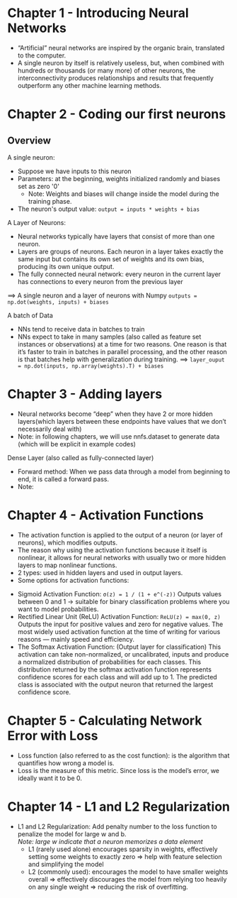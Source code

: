 # Chapter 1 -  Introducing Neural Networks

* “Artificial” neural networks are inspired by the organic brain, translated to the computer.
* A single neuron by itself is relatively useless, but, when combined with hundreds or thousands (or many more) of other neurons, the interconnectivity produces relationships and results that frequently outperform any other machine learning methods.


# Chapter 2 - Coding our first neurons
<!-- Overview -->
## Overview

A single neuron:
* Suppose we have inputs to this neuron
* Parameters: at the beginning, weights initialized randomly and biases set as zero '0'
    - Note: Weights and biases will change inside the model during the training phase.
* The neuron's output value: `output = inputs * weights + bias`

A Layer of Neurons:
* Neural networks typically have layers that consist of more than one neuron.
* Layers are groups of neurons. Each neuron in a layer takes exactly the same input but contains its own set of weights and its own bias, producing its own unique output.
* The ​fully connected​ neural network: every neuron in the current layer has connections to every neuron from the previous layer

==> A single neuron and a layer of neurons with Numpy
`outputs = np.dot(weights, inputs) + biases`

A batch of Data
* NNs tend to receive data in ​batches to train
* NNs expect to take in many ​samples​ (also called as feature set instances or observations) at a time for two reasons. One reason is that it’s faster to train in batches in parallel processing, and the other reason is that batches help with generalization during training.
==> `layer_ouput = np.dot(inputs, np.array(weights).T) + biases`

# Chapter 3 -  Adding layers

* Neural networks become “deep” when they have 2 or more ​hidden layers​ (which layers between these endpoints have values that we don’t necessarily deal with)
* Note: in following chapters, we will use nnfs.dataset to generate data (which will be explicit in example codes)

Dense Layer (also called as fully-connected layer)
* Forward method: When we pass data through a model from beginning to end, it is called a forward pass.
* Note: 

# Chapter 4 -  Activation Functions
* The activation function is applied to the output of a neuron (or layer of neurons), which modifies outputs. 
* The reason why using the activation functions because it itself is nonlinear, it allows for neural networks with usually two or more hidden layers to map nonlinear functions.
* 2 types: used in hidden layers and used in output layers.
* Some options for activation functions:
- Sigmoid Activation Function: `σ(z) = 1 / (1 + e^(-z))`
Outputs values between 0 and 1 -> suitable for binary classification problems where you want to model probabilities.
- Rectified Linear Unit (ReLU) Activation Function: `ReLU(z) = max(0, z)`
Outputs the input for positive values and zero for negative values.
The most widely used activation function at the time of writing for various reasons — mainly speed and efficiency.
- The Softmax Activation Function: (Output layer for classification)
This activation can take non-normalized, or uncalibrated, inputs and produce a normalized distribution of probabilities for each classes. This distribution returned by the softmax activation function represents ​confidence scores​ for each class and will add up to 1. The predicted class is associated with the output neuron that returned the largest confidence score.

# Chapter 5 -  Calculating Network Error with Loss

* Loss function (also referred to as the cost function): is the algorithm that quantifies how wrong a model is.
* Loss​ is the measure of this metric. Since loss is the model’s error, we ideally want it to be 0.



# Chapter 14 - L1 and L2 Regularization
* L1 and L2 Regularization: Add penalty number to the loss function to penalize the model for large w and b.\
*Note: large w indicate that a neuron memorizes a data element*
    - L1 (rarely used alone) encourages sparsity in weights, effectively setting some weights to exactly zero => help with feature selection and simplifying the model
    - L2 (commonly used): encourages the model to have smaller weights overall => effectively discourages the model from relying too heavily on any single weight => reducing the risk of overfitting.




<!-- Examples -->

